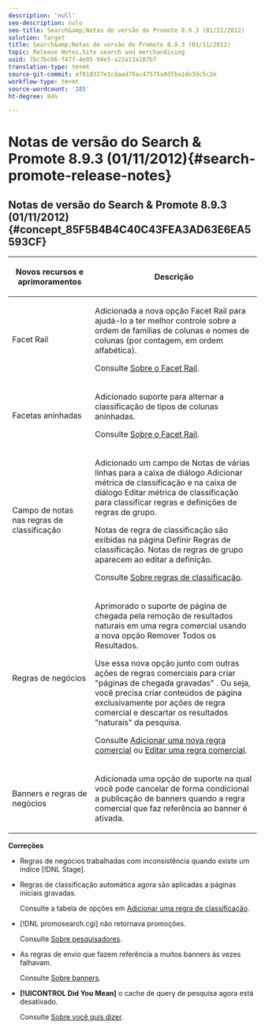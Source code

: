```yaml
---
description: 'null'
seo-description: nulo
seo-title: Search&amp;Notas de versão do Promote 8.9.3 (01/11/2012)
solution: Target
title: Search&amp;Notas de versão do Promote 8.9.3 (01/11/2012)
topic: Release Notes,Site search and merchandising
uuid: 7bc7bcb6-f47f-4e05-94e5-a22a13a187b7
translation-type: tm+mt
source-git-commit: ef818327e1cdaad79ac47575a8dfba1de3dc5c2e
workflow-type: tm+mt
source-wordcount: '285'
ht-degree: 84%

---
```



# Notas de versão do Search &amp; Promote 8.9.3 (01/11/2012){#search-promote-release-notes}

## Notas de versão do Search &amp; Promote 8.9.3 (01/11/2012) {#concept_85F5B4B4C40C43FEA3AD63E6EA5593CF}

<table> 
 <thead> 
  <tr> 
   <th colname="col1" class="entry"> <p>Novos recursos e aprimoramentos </p> </th> 
   <th colname="col2" class="entry"> <p>Descrição </p> </th> 
  </tr> 
 </thead>
 <tbody> 
  <tr> 
   <td colname="col1"> <p>Facet Rail </p> </td> 
   <td colname="col2"> <p> 
     <!--3309390--> Adicionada a nova opção <span class="uicontrol">Facet Rail</span> para ajudá-lo a ter melhor controle sobre a ordem de famílias de colunas e nomes de colunas (por contagem, em ordem alfabética). </p> <p>Consulte <a href="../c-about-design-menu/c-about-facet-rails.md#concept_1FDC8BCDFFC84A0889DA670F63D5F6DB" format="dita" scope="local">Sobre o Facet Rail</a>. </p> </td> 
  </tr> 
  <tr> 
   <td colname="col1"> <p> Facetas aninhadas </p> </td> 
   <td colname="col2"> <p> Adicionado suporte para alternar a classificação de tipos de colunas aninhadas. </p> <p>Consulte <a href="../c-about-design-menu/c-about-facet-rails.md#concept_1FDC8BCDFFC84A0889DA670F63D5F6DB" format="dita" scope="local">Sobre o Facet Rail</a>. </p> </td> 
  </tr> 
  <tr> 
   <td colname="col1"> <p>Campo de notas nas regras de classificação </p> </td> 
   <td colname="col2"> <p> 
     <!--3063772--> Adicionado um campo de <span class="wintitle">Notas</span> de várias linhas para a caixa de diálogo <span class="wintitle">Adicionar métrica de classificação</span> e na caixa de diálogo <span class="wintitle">Editar métrica de classificação</span> para classificar regras e definições de regras de grupo. </p> <p>Notas de regra de classificação são exibidas na página <span class="wintitle">Definir Regras de classificação</span>. Notas de regras de grupo aparecem ao editar a definição. </p> <p>Consulte <a href="../c-about-rules-menu/c-about-ranking-rules.md#concept_F555C076759B4E81B925441CFE707397" format="dita" scope="local">Sobre regras de classificação</a>. </p> </td> 
  </tr> 
  <tr> 
   <td colname="col1"> <p>Regras de negócios </p> </td> 
   <td colname="col2"> <p> 
     <!--3331637--> Aprimorado o suporte de página de chegada pela remoção de resultados naturais em uma regra comercial usando a nova opção <span class="uicontrol">Remover Todos os Resultados</span>. </p> <p>Use essa nova opção junto com outras ações de regras comerciais para criar "páginas de chegada gravadas" . Ou seja, você precisa criar conteúdos de página exclusivamente por ações de regra comercial e descartar os resultados "naturais" da pesquisa. </p> <p>Consulte <a href="../c-about-rules-menu/c-about-business-rules.md#task_BD3B31ED48BB4B1B8F1DCD3BFA2528E7" format="dita" scope="local">Adicionar uma nova regra comercial</a> ou <a href="../c-about-rules-menu/c-about-business-rules.md#task_375CFA75D1D94D9E92A35DE1228E5087" format="dita" scope="local">Editar uma regra comercial</a>. </p> </td> 
  </tr> 
  <tr> 
   <td colname="col1"> <p>Banners e regras de negócios </p> </td> 
   <td colname="col2"> <p> Adicionada uma opção de suporte na qual você pode cancelar de forma condicional a publicação de banners quando a regra comercial que faz referência ao banner é ativada. </p> </td> 
  </tr> 
 </tbody> 
</table>

**Correções**

* Regras de negócios trabalhadas com inconsistência quando existe um índice [!DNL Stage].
* Regras de classificação automática agora são aplicadas a páginas iniciais gravadas.

   Consulte a tabela de opções em [Adicionar uma regra de classificação](../c-about-rules-menu/c-about-ranking-rules.md#task_A132789FD4E5423DAD090DCDA7311E8A).

* [!DNL promosearch.cgi] não retornava promoções.

   Consulte [Sobre pesquisadores](../c-about-settings-menu/c-about-searching-menu.md#concept_207105CF26B1448F8A3D223787C56AB8).

* As regras de envio que fazem referência a muitos banners às vezes falhavam.

   Consulte [Sobre banners](../c-about-design-menu/c-about-banners.md#concept_5BBE01FEC6134393B43CC917C8CC64DA).

* **[!UICONTROL Did You Mean]** o cache de query de pesquisa agora está desativado.

   Consulte [Sobre você quis dizer](../c-about-linguistics-menu/c-about-did-you-mean.md#concept_7D4F3C29EF184B538B8AE2ECAE0CDC5E).

